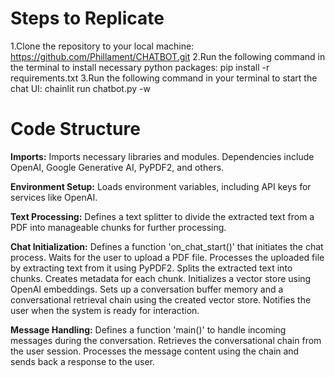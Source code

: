 # Steps to Replicate
1.Clone the repository to your local machine:
  https://github.com/Phillament/CHATBOT.git
2.Run the following command in the terminal to install necessary python packages:
  pip install -r requirements.txt
3.Run the following command in your terminal to start the chat UI:
  chainlit run chatbot.py -w

# Code Structure
  **Imports:**
   Imports necessary libraries and modules.
   Dependencies include OpenAI, Google Generative AI, PyPDF2, and others.

 **Environment Setup:**
   Loads environment variables, including API keys for services like OpenAI.

 **Text Processing:**
   Defines a text splitter to divide the extracted text from a PDF into manageable chunks for further processing.

 **Chat Initialization:**
   Defines a function 'on_chat_start()' that initiates the chat process.
   Waits for the user to upload a PDF file.
   Processes the uploaded file by extracting text from it using PyPDF2.
   Splits the extracted text into chunks.
   Creates metadata for each chunk.
   Initializes a vector store using OpenAI embeddings.
   Sets up a conversation buffer memory and a conversational retrieval chain using the created vector store.
   Notifies the user when the system is ready for interaction.

 **Message Handling:**
   Defines a function 'main()' to handle incoming messages during the conversation.
   Retrieves the conversational chain from the user session.
   Processes the message content using the chain and sends back a response to the user.


